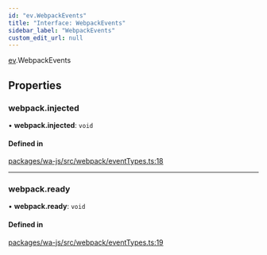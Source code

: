 ```yaml
---
id: "ev.WebpackEvents"
title: "Interface: WebpackEvents"
sidebar_label: "WebpackEvents"
custom_edit_url: null
---
```


[ev](../namespaces/ev.md).WebpackEvents

## Properties

### webpack.injected

• **webpack.injected**: `void`

#### Defined in

[packages/wa-js/src/webpack/eventTypes.ts:18](https://github.com/wppconnect-team/wa-js/blob/main/src/webpack/eventTypes.ts#L18)

___

### webpack.ready

• **webpack.ready**: `void`

#### Defined in

[packages/wa-js/src/webpack/eventTypes.ts:19](https://github.com/wppconnect-team/wa-js/blob/main/src/webpack/eventTypes.ts#L19)
